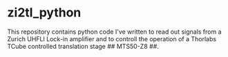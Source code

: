# zi2tl_python

This repository contains python code I've written to read out signals from a Zurich UHFLI Lock-in amplifier and to controll the operation of a Thorlabs TCube controlled translation stage ## MTS50-Z8 ##. 
